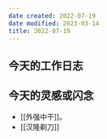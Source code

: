 ```yaml
---
date created: 2022-07-19
date modified: 2023-03-14
title: 2022-07-19
---
```


## 今天的工作日志

## 今天的灵感或闪念

- [[外强中干]]。
- [[汉隆剃刀]]
